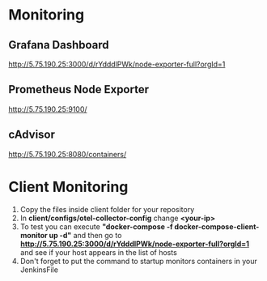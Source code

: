 # Monitoring 

## Grafana Dashboard 
http://5.75.190.25:3000/d/rYdddlPWk/node-exporter-full?orgId=1

## Prometheus Node Exporter
http://5.75.190.25:9100/

## cAdvisor 
http://5.75.190.25:8080/containers/

# Client Monitoring
1. Copy the files inside client folder for your repository 
2. In **client/configs/otel-collector-config** change **&lt;your-ip&gt;**
3. To test you can execute **"docker-compose -f docker-compose-client-monitor up -d"**  and then go to **http://5.75.190.25:3000/d/rYdddlPWk/node-exporter-full?orgId=1** and see if your host appears in the list of hosts 
4. Don't forget to put the command to startup monitors containers in your JenkinsFile  

